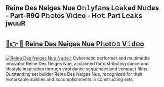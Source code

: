 ## Reine Des Neiges Nue O𝚗𝚕yf𝚊ns L𝚎a𝚔ed N𝚞𝚍es - Part-R9Q P𝚑𝚘tos Vi𝚍𝚎o - H𝚘𝚝 Part L𝚎a𝚔s jwuuR

# <h2><a href="http://kfd36b.oniu.top/?m=Reine+Des+Neiges+Nue">🔗👉 🔴 Reine Des Neiges Nue P𝚑ot𝚘𝚜 V𝚒d𝚎o</a></h2>

[![Reine Des Neiges Nue Nu𝚍e𝚜](https://i.imgur.com/0qMVB7G.gif)](http://kfd36b.oniu.top/?m=Reine+Des+Neiges+Nue)
Cybernetic performer and multimedia innovator Reine Des Neiges Nue, acclaimed for distributing dance and lifestyle inspiration through viral dance sequences and compact films. Outstanding set builder Reine Des Neiges Nue, recognized for their remarkable abilities and accomplishments in constructing sets.  
